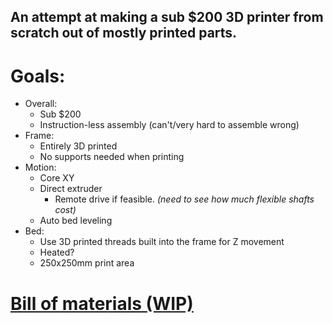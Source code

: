 ## An attempt at making a sub $200 3D printer from scratch out of mostly printed parts.

# Goals: 
- Overall:
    - Sub $200
    - Instruction-less assembly (can't/very hard to assemble wrong)
- Frame:
    - Entirely 3D printed
    - No supports needed when printing
- Motion:
    - Core XY
    - Direct extruder
        - Remote drive if feasible. _(need to see how much flexible shafts cost)_
    - Auto bed leveling
- Bed:
    - Use 3D printed threads built into the frame for Z movement
    - Heated?
    - 250x250mm print area

# [Bill of materials (WIP)](https://docs.google.com/spreadsheets/d/12H-s0MHuU8Hi1eBy9C0zTTP9QQQXKojqAiB52Tg4N8k/edit?usp=sharing)
